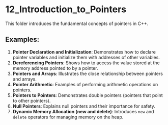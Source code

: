 # 12_Introduction_to_Pointers

This folder introduces the fundamental concepts of pointers in C++.

## Examples:

1.  **Pointer Declaration and Initialization**: Demonstrates how to declare pointer variables and initialize them with addresses of other variables.
2.  **Dereferencing Pointers**: Shows how to access the value stored at the memory address pointed to by a pointer.
3.  **Pointers and Arrays**: Illustrates the close relationship between pointers and arrays.
4.  **Pointer Arithmetic**: Examples of performing arithmetic operations on pointers.
5.  **Pointers to Pointers**: Demonstrates double pointers (pointers that point to other pointers).
6.  **Null Pointers**: Explains null pointers and their importance for safety.
7.  **Dynamic Memory Allocation (new and delete)**: Introduces `new` and `delete` operators for managing memory on the heap.
